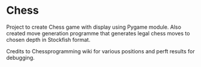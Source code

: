 # Chess
Project to create Chess game with display using Pygame module. Also created move generation programme that generates legal chess moves to chosen depth in Stockfish format.

Credits to Chessprogramming wiki for various positions and perft results for debugging.
